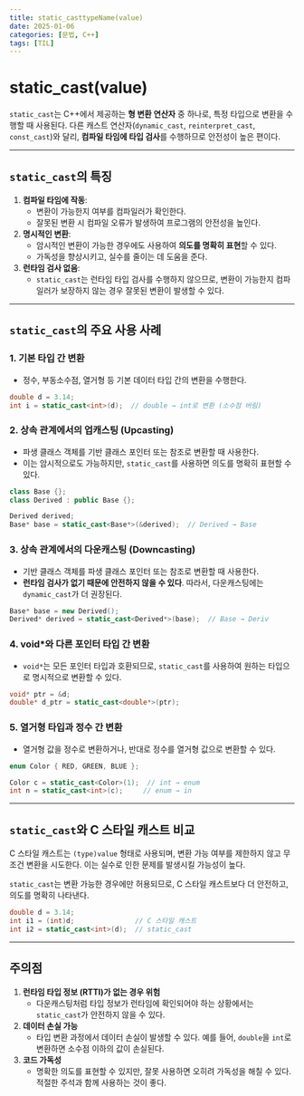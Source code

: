 ```yaml
---
title: static_casttypeName(value)
date: 2025-01-06
categories: [문법, C++]
tags: [TIL]
---
```

# static_cast<typeName>(value)

`static_cast`는 C++에서 제공하는 **형 변환 연산자** 중 하나로, 특정 타입으로 변환을 수행할 때 사용된다. 다른 캐스트 연산자(`dynamic_cast`, `reinterpret_cast`, `const_cast`)와 달리, **컴파일 타임에 타입 검사**를 수행하므로 안전성이 높은 편이다.

---

## **`static_cast`의 특징**

1. **컴파일 타임에 작동**:
    - 변환이 가능한지 여부를 컴파일러가 확인한다.
    - 잘못된 변환 시 컴파일 오류가 발생하여 프로그램의 안전성을 높인다.
2. **명시적인 변환**:
    - 암시적인 변환이 가능한 경우에도 사용하여 **의도를 명확히 표현**할 수 있다.
    - 가독성을 향상시키고, 실수를 줄이는 데 도움을 준다.
3. **런타임 검사 없음**:
    - `static_cast`는 런타임 타입 검사를 수행하지 않으므로, 변환이 가능한지 컴파일러가 보장하지 않는 경우 잘못된 변환이 발생할 수 있다.

---

## **`static_cast`의 주요 사용 사례**

### 1. **기본 타입 간 변환**

- 정수, 부동소수점, 열거형 등 기본 데이터 타입 간의 변환을 수행한다.

```cpp
double d = 3.14;
int i = static_cast<int>(d);  // double → int로 변환 (소수점 버림)
```

### 2. **상속 관계에서의 업캐스팅 (Upcasting)**

- 파생 클래스 객체를 기반 클래스 포인터 또는 참조로 변환할 때 사용한다.
- 이는 암시적으로도 가능하지만, `static_cast`를 사용하면 의도를 명확히 표현할 수 있다.

```cpp
class Base {};
class Derived : public Base {};

Derived derived;
Base* base = static_cast<Base*>(&derived);  // Derived → Base
```

### 3. **상속 관계에서의 다운캐스팅 (Downcasting)**

- 기반 클래스 객체를 파생 클래스 포인터 또는 참조로 변환할 때 사용한다.
- **런타임 검사가 없기 때문에 안전하지 않을 수 있다**. 따라서, 다운캐스팅에는 `dynamic_cast`가 더 권장된다.

```cpp
Base* base = new Derived();
Derived* derived = static_cast<Derived*>(base);  // Base → Deriv
```

### 4. **void*와 다른 포인터 타입 간 변환**

- `void*`는 모든 포인터 타입과 호환되므로, `static_cast`를 사용하여 원하는 타입으로 명시적으로 변환할 수 있다.

```cpp
void* ptr = &d;
double* d_ptr = static_cast<double*>(ptr);
```

### 5. **열거형 타입과 정수 간 변환**

- 열거형 값을 정수로 변환하거나, 반대로 정수를 열거형 값으로 변환할 수 있다.

```cpp
enum Color { RED, GREEN, BLUE };

Color c = static_cast<Color>(1);  // int → enum
int n = static_cast<int>(c);     // enum → in
```

---

## **`static_cast`와 C 스타일 캐스트 비교**

C 스타일 캐스트는 `(type)value` 형태로 사용되며, 변환 가능 여부를 제한하지 않고 무조건 변환을 시도한다. 이는 실수로 인한 문제를 발생시킬 가능성이 높다.

`static_cast`는 변환 가능한 경우에만 허용되므로, C 스타일 캐스트보다 더 안전하고, 의도를 명확히 나타낸다.

```cpp
double d = 3.14;
int i1 = (int)d;               // C 스타일 캐스트
int i2 = static_cast<int>(d);  // static_cast
```

---

## **주의점**

1. **런타임 타입 정보 (RTTI)가 없는 경우 위험**
    - 다운캐스팅처럼 타입 정보가 런타임에 확인되어야 하는 상황에서는 `static_cast`가 안전하지 않을 수 있다.
2. **데이터 손실 가능**
    - 타입 변환 과정에서 데이터 손실이 발생할 수 있다. 예를 들어, `double`을 `int`로 변환하면 소수점 이하의 값이 손실된다.
3. **코드 가독성**
    - 명확한 의도를 표현할 수 있지만, 잘못 사용하면 오히려 가독성을 해칠 수 있다. 적절한 주석과 함께 사용하는 것이 좋다.
